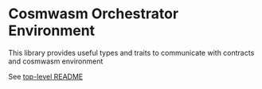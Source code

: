 # Cosmwasm Orchestrator Environment
This library provides useful types and traits to communicate with contracts and cosmwasm environment

See [top-level README](../README.md)